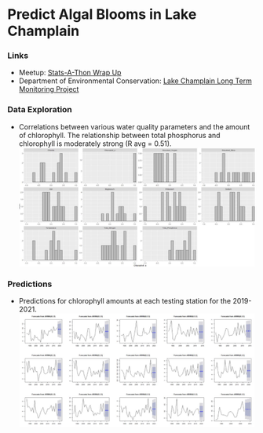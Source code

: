 # Predict Algal Blooms in Lake Champlain 

### Links
- Meetup: [Stats-A-Thon Wrap Up](https://www.meetup.com/Burlington-Data-Scientists/events/259092234/)
- Department of Environmental Conservation: [Lake Champlain Long Term Monitoring Project](https://dec.vermont.gov/watershed/lakes-ponds/monitor/lake-champlain)

### Data Exploration
- Correlations between various water quality parameters and the amount of chlorophyll.
The relationship between total phosphorus and chlorophyll is moderately strong (R avg = 0.51). 
![Correlations with chlorophyll](Correlations.JPG)

### Predictions
- Predictions for chlorophyll amounts at each testing station for the 2019-2021.
![chlorophyll prediction](arima.JPG)